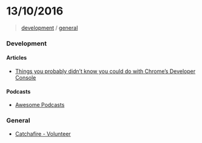 # 13/10/2016

> [development](#development) / [general](#general)


### Development

#### Articles
- [Things you probably didn’t know you could do with Chrome’s Developer Console](https://medium.freecodecamp.com/10-tips-to-maximize-your-javascript-debugging-experience-b69a75859329#.2xczpdqxl)

#### Podcasts
- [Awesome Podcasts](http://ogilvieira.com.br/awesome-podcasts-br/#/)

### General

- [Catchafire - Volunteer](https://www.catchafire.org)